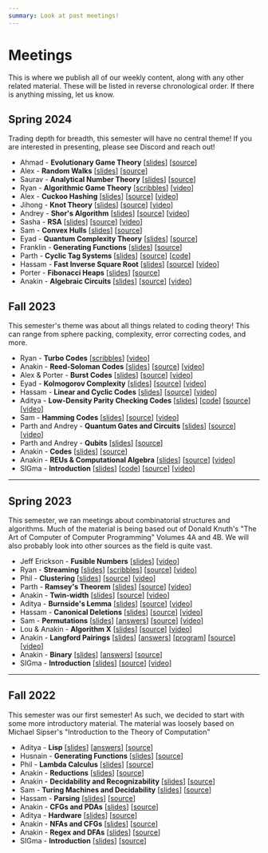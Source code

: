 ```yaml
---
summary: Look at past meetings!
---
```


# Meetings

This is where we publish all of our weekly content, along with any other related material. These will be listed in reverse chronological order. If there is anything missing, let us know.

## Spring 2024

Trading depth for breadth, this semester will have no central theme! If you are interested in presenting, please see Discord and reach out!


- Ahmad - **Evolutionary Game Theory** [[slides](https://cstheory.org/meetings/sp24/shortsweet2/egt/slides.pdf)] [[source](https://github.com/SIGma-UIUC/meetings/tree/main/SP24/11-Short-Sweet-2/EGT)]
- Alex - **Random Walks** [[slides](https://cstheory.org/meetings/sp24/shortsweet2/walks/slides.pdf)] [[source](https://github.com/SIGma-UIUC/meetings/tree/main/SP24/11-Short-Sweet-2/Walks)]
- Saurav - **Analytical Number Theory** [[slides](https://cstheory.org/meetings/sp24/shortsweet2/estimates/slides.pdf)] [[source](https://github.com/SIGma-UIUC/meetings/tree/main/SP24/11-Short-Sweet-2/Estimates)]
- Ryan - **Algorithmic Game Theory** [[scribbles](https://cstheory.org/meetings/sp24/agt/scribbles.pdf)] [[video](https://youtu.be/ieeSpTxdM30)]
- Alex - **Cuckoo Hashing** [[slides](https://cstheory.org/meetings/sp24/cuckoo/slides.pdf)] [[source](https://github.com/SIGma-UIUC/meetings/tree/main/SP24/9-Cuckoo)] [[video](https://www.youtube.com/watch?v=nMoj9nVSsrM)]
- Jihong - **Knot Theory** [[slides](https://cstheory.org/meetings/sp24/shortsweet1/knot/slides.pdf)] [[source](https://github.com/SIGma-UIUC/meetings/tree/main/SP24/8-Short-SweetKnot)] [[video](https://youtu.be/OwwZeMIubx0&t=1833)]
- Andrey - **Shor's Algorithm** [[slides](https://cstheory.org/meetings/sp24/shortsweet1/shor/slides.pdf)] [[source](https://github.com/SIGma-UIUC/meetings/tree/main/SP24/8-Short-Sweet/Shor)] [[video](https://youtu.be/OwwZeMIubx0&t=1029)]
- Sasha - **RSA** [[slides](https://cstheory.org/meetings/sp24/shortsweet1/rsa/slides.pdf)] [[source](https://github.com/SIGma-UIUC/meetings/tree/main/SP24/8-Short-Sweet/RSA)] [[video](https://youtu.be/OwwZeMIubx0)]
- Sam - **Convex Hulls** [[slides](https://cstheory.org/meetings/sp24/convex/slides.pdf)] [[source](https://github.com/SIGma-UIUC/meetings/tree/main/SP24/7-Convex)]
- Eyad - **Quantum Complexity Theory** [[slides](https://cstheory.org/meetings/sp24/quantum/slides.pdf)] [[source](https://github.com/SIGma-UIUC/meetings/tree/main/SP24/6-Quantum)]
- Franklin - **Generating Functions** [[slides](https://cstheory.org/meetings/sp24/gen_func/slides.pdf)] [[source](https://github.com/SIGma-UIUC/meetings/tree/main/SP24/5-Gen-Func)]
- Parth - **Cyclic Tag Systems** [[slides](https://cstheory.org/meetings/sp24/tag/slides.pdf)] [[source](https://github.com/SIGma-UIUC/meetings/tree/main/SP24/4-Tag)] [[code](https://github.com/papermango/cyts)]
- Hassam - **Fast Inverse Square Root** [[slides](https://cstheory.org/meetings/sp24/fisr/slides.pdf)] [[source](https://github.com/SIGma-UIUC/meetings/tree/main/SP24/3-FISR)] [[video](https://youtu.be/Gh7snY3TRFo)]
- Porter - **Fibonacci Heaps** [[slides](https://cstheory.org/meetings/sp24/fib_heaps/slides.pdf)] [[source](https://github.com/SIGma-UIUC/meetings/tree/main/SP24/2-Fibonacci-Heaps)]
- Anakin - **Algebraic Circuits** [[slides](https://cstheory.org/meetings/sp24/algebra/slides.pdf)] [[source](https://github.com/SIGma-UIUC/meetings/tree/main/SP24/1-introduction)] [[video](https://youtu.be/f810mgIXPH4)]

## Fall 2023

This semester's theme was about all things related to coding theory! This can range from sphere packing, complexity, error correcting codes, and more.

- Ryan - **Turbo Codes** [[scribbles](https://cstheory.org/meetings/fa23/turbo/scribbles.pdf)] [[video](https://youtu.be/2lmuxOcPM4Y)]
- Anakin - **Reed-Soloman Codes** [[slides](https://cstheory.org/meetings/fa23/burst/slides.pdf)] [[source](https://github.com/SIGma-UIUC/meetings/tree/main/FA23/10-Reed/slides)] [[video](https://youtu.be/P1JTwUuu3Qc)]
- Alex & Porter - **Burst Codes** [[slides](https://cstheory.org/meetings/fa23/burst/slides.pdf)] [[source](https://github.com/SIGma-UIUC/meetings/tree/main/FA23/9-Burst/slides)] [[video](https://youtu.be/D-Ijz_NZBCg)]
- Eyad - **Kolmogorov Complexity** [[slides](https://cstheory.org/meetings/fa23/kolmogorov/slides.pdf)] [[source](https://github.com/SIGma-UIUC/meetings/tree/main/FA23/8-Kolmogorov/slides)] [[video](https://youtu.be/WaAzDz81veY)]
- Hassam - **Linear and Cyclic Codes** [[slides](https://cstheory.org/meetings/fa23/linear/slides.pdf)] [[source](https://github.com/SIGma-UIUC/meetings/tree/main/FA23/7-linear/slides)] [[video](https://youtu.be/86HIBRwTY1I)]
- Aditya - **Low-Density Parity Checking Codes** [[slides](https://cstheory.org/meetings/fa23/ldpc/slides.pdf)] [[code](https://github.com/SIGma-UIUC/meetings/tree/main/FA23/6-LDPC/code)] [[source](https://github.com/SIGma-UIUC/meetings/tree/main/FA23/6-LDPC/slides)] [[video](https://youtu.be/Zn_FiBI75-o)]
- Sam - **Hamming Codes** [[slides](https://cstheory.org/meetings/fa23/hamming/slides.pdf)] [[source](https://github.com/SIGma-UIUC/meetings/tree/main/FA23/5-Hamming/slides)] [[video](https://youtu.be/8v_2eXnImoE)]
- Parth and Andrey - **Quantum Gates and Circuits** [[slides](https://cstheory.org/meetings/fa23/qit_2/slides.pdf)] [[source](https://github.com/SIGma-UIUC/meetings/tree/main/FA23/3-QIT\_2/slides)] [[video](https://youtu.be/MyJRl9KkFxg)]
- Parth and Andrey - **Qubits** [[slides](https://cstheory.org/meetings/fa23/qit_1/slides.pdf)] [[source](https://github.com/SIGma-UIUC/meetings/tree/main/FA23/3-QIT\_1/slides)]
- Anakin - **Codes** [[slides](https://cstheory.org/meetings/fa23/codes/slides.pdf)] [[source](https://github.com/SIGma-UIUC/meetings/tree/main/FA23/2-codes/slides)]
- Anakin - **REUs & Computational Algebra** [[slides](https://cstheory.org/meetings/fa23/reu/slides.pdf)] [[source](https://github.com/SIGma-UIUC/meetings/tree/main/FA23/0-introduction/slides)] [[video](https://youtu.be/ACsIm7hPOIM)]
- SIGma - **Introduction** [[slides](https://cstheory.org/meetings/fa23/zeckendorf/slides.pdf)] [[code](https://github.com/SIGma-UIUC/meetings/tree/main/FA23/0-introduction/code)] [[source](https://github.com/SIGma-UIUC/meetings/tree/main/FA23/0-introduction/slides)] [[video](https://youtu.be/fA4bHxMUAj8)]

___

## Spring 2023

This semester, we ran meetings about combinatorial structures and algorithms. Much of the material is being based out of Donald Knuth's "The Art of Computer of Computer Programming" Volumes 4A and 4B. We will also probably look into other sources as the field is quite vast.

- Jeff Erickson - **Fusible Numbers** [[slides](https://jeffe.cs.illinois.edu/pubs/talks/fusible-SIGMA.pdf)] [[video](https://mediaspace.illinois.edu/media/t/1_24815pcd)]
- Ryan - **Streaming** [[slides](https://cstheory.org/meetings/sp23/streaming/slides.pdf)] [[scribbles](https://cstheory.org/meetings/sp23/streaming/scribbles.pdf)]  [[source](https://github.com/SIGma-UIUC/meetings/tree/main/SP23/11-streaming)] [[video](https://youtu.be/UC7PQozcNW0)]
- Phil - **Clustering** [[slides](https://cstheory.org/meetings/sp23/clustering/slides.pdf)] [[source](https://github.com/SIGma-UIUC/meetings/tree/main/SP23/10-clustering)] [[video](https://youtu.be/cyqnIqTe-Cs)]
- Parth - **Ramsey's Theorem** [[slides](https://cstheory.org/meetings/sp23/ramsey/slides.pdf)] [[source](https://github.com/SIGma-UIUC/meetings/tree/main/SP23/9-ramsey)] [[video](https://youtu.be/AOX9m8ZeQE8)]
- Anakin - **Twin-width** [[slides](https://cstheory.org/meetings/sp23/twin_width/slides.pdf)] [[source](https://github.com/SIGma-UIUC/meetings/tree/main/SP23/8-twin_width)] [[video](https://youtu.be/m-QOci6iNKc)]
- Aditya - **Burnside's Lemma** [[slides](https://cstheory.org/meetings/sp23/burnsides/slides.pdf)] [[source](https://github.com/SIGma-UIUC/meetings/tree/main/SP23/)] [[video](https://youtu.be/NLCyCX3aZyI)]
- Hassam - **Canonical Deletions** [[slides](https://cstheory.org/meetings/sp23/canonical_deletions/slides.pdf)] [[source](https://github.com/SIGma-UIUC/meetings/tree/main/SP23/6-canonical_deletions)] [[video](https://youtu.be/A3ppoyaN-q4)]
- Sam - **Permutations** [[slides](https://cstheory.org/meetings/sp23/permutations/slides.pdf)] [[answers](https://www.cstheory.org/meetings/sp23/permutations/answers.pdf)] [[source](https://github.com/SIGma-UIUC/meetings/tree/main/SP23/5-permutations)] [[video](https://youtu.be/UO-3KTYDXbM)]
- Lou & Anakin - **Algorithm X** [[slides](https://cstheory.org/meetings/sp23/algorithm_x/slides.pdf)] [[source](https://github.com/SIGma-UIUC/meetings/tree/main/SP23/4-algorithm_x)] [[video](https://youtu.be/iv6pB4WCFIo)]
- Anakin - **Langford Pairings** [[slides](https://cstheory.org/meetings/sp23/langford/slides.pdf)] [[answers](https://cstheory.org/meetings/sp23/langford/answers.pdf)] [[program](https://github.com/SIGma-UIUC/meetings/blob/main/SP23/3-langford/langford_pairing.py)] [[source](https://github.com/SIGma-UIUC/meetings/tree/main/SP23/3-langford)] [[video](https://youtu.be/-ryG_ClEeXQ)]
- Anakin - **Binary** [[slides](https://cstheory.org/meetings/sp23/binary/slides.pdf)] [[answers](https://cstheory.org/meetings/sp23/binary/answers.pdf)] [[source](https://github.com/SIGma-UIUC/meetings/tree/main/SP23/2-binary)]
- SIGma - **Introduction** [[slides](https://cstheory.org/meetings/sp23/fibonacci/slides.pdf)] [[source](https://github.com/SIGma-UIUC/meetings/tree/main/SP23/1-introduction)] [[video](https://youtu.be/OlY3TQIjAZ4)]

___

## Fall 2022

This semester was our first semester! As such, we decided to start with some more introductory material. The material was loosely based on Michael Sipser's "Introduction to the Theory of Computation"

- Aditya - **Lisp** [[slides](https://cstheory.org/meetings/fa22/lisp/slides.pdf)] [[answers](https://cstheory.org/meetings/fa22/lisp/answers.pdf)] [[source](https://github.com/SIGma-UIUC/meetings/tree/main/FA22/12-lisp)]
- Husnain - **Generating Functions** [[slides](https://cstheory.org/meetings/fa22/generating_functions/slides.pdf)] [[source](https://github.com/SIGma-UIUC/meetings/tree/main/FA22/11-generating_functions)]
- Phil - **Lambda Calculus** [[slides](https://cstheory.org/meetings/fa22/lambda_calc/slides.pdf)] [[source](https://github.com/SIGma-UIUC/meetings/tree/main/FA22/10-lambda_calc)]
- Anakin - **Reductions** [[slides](https://cstheory.org/meetings/fa22/reductions/slides.pdf)] [[source](https://github.com/SIGma-UIUC/meetings/tree/main/FA22/9-reductions)]
- Anakin - **Decidability and Recognizability** [[slides](https://cstheory.org/meetings/fa22/decidability_and_recognizability/slides.pdf)] [[source](https://github.com/SIGma-UIUC/meetings/tree/main/FA22/8-decidability_and_recognizability)]
- Sam - **Turing Machines and Decidability** [[slides](https://cstheory.org/meetings/fa22/TMs_and_decidability/slides.pdf)] [[source](https://github.com/SIGma-UIUC/meetings/tree/main/FA22/7-TMs_and_decidability)]
- Hassam - **Parsing** [[slides](https://cstheory.org/meetings/fa22/parsing/slides.pdf)] [[source](https://github.com/SIGma-UIUC/meetings/tree/main/FA22/6-parsing)]
- Anakin - **CFGs and PDAs** [[slides](https://cstheory.org/meetings/fa22/CFGs_and_PDAs/slides.pdf)] [[source](https://github.com/SIGma-UIUC/meetings/tree/main/FA22/5-CFGs_and_PDAs)]
- Aditya - **Hardware** [[slides](https://cstheory.org/meetings/fa22/hardware/slides.pdf)] [[source](https://github.com/SIGma-UIUC/meetings/tree/main/FA22/4-hardware)]
- Anakin - **NFAs and CFGs** [[slides](https://cstheory.org/meetings/fa22/NFAs_and_CFGs/slides.pdf)] [[source](https://github.com/SIGma-UIUC/meetings/tree/main/FA22/3-NFAs_and_CFGs)]
- Anakin - **Regex and DFAs** [[slides](https://cstheory.org/meetings/fa22/regex_and_DFAs/slides.pdf)] [[source](https://github.com/SIGma-UIUC/meetings/tree/main/FA22/2-regex_and_DFAs)]
- SIGma - **Introduction** [[slides](https://cstheory.org/meetings/fa22/introduction/slides.pdf)] [[source](https://github.com/SIGma-UIUC/meetings/tree/main/FA22/1-introduction)]
